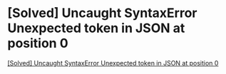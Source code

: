 # [Solved] Uncaught SyntaxError Unexpected token in JSON at position 0
[[Solved] Uncaught SyntaxError Unexpected token in JSON at position 0](https://aiwithcloud.com/2022/09/16/solved_uncaught_syntaxerror_unexpected_token_in_json_at_position_0/)